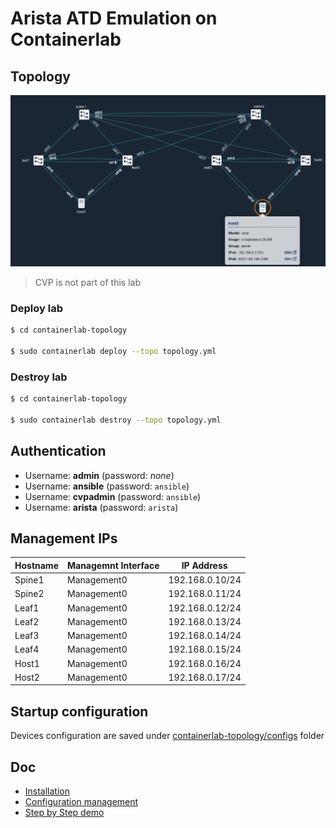 # Arista ATD Emulation on Containerlab

## Topology

![](diagram.png)

> CVP is not part of this lab

### Deploy lab

```bash
$ cd containerlab-topology

$ sudo containerlab deploy --topo topology.yml
```

### Destroy lab

```bash
$ cd containerlab-topology

$ sudo containerlab destroy --topo topology.yml
```

## Authentication

- Username: __admin__ (password: _none_)
- Username: __ansible__ (password: `ansible`)
- Username: __cvpadmin__ (password: `ansible`)
- Username: __arista__ (password: `arista`)

## Management IPs

| Hostname | Managemnt Interface | IP Address      |
| -------- | ------------------- | --------------  |
| Spine1   | Management0         | 192.168.0.10/24 |
| Spine2   | Management0         | 192.168.0.11/24 |
| Leaf1    | Management0         | 192.168.0.12/24 |
| Leaf2    | Management0         | 192.168.0.13/24 |
| Leaf3    | Management0         | 192.168.0.14/24 |
| Leaf4    | Management0         | 192.168.0.15/24 |
| Host1    | Management0         | 192.168.0.16/24 |
| Host2    | Management0         | 192.168.0.17/24 |

## Startup configuration

Devices configuration are saved under [containerlab-topology/configs](containerlab-topology/configs) folder

## Doc

- [Installation](./docs/installation.md)
- [Configuration management](docs/avd-provisioning.md)
- [Step by Step demo](docs/demo.md)
